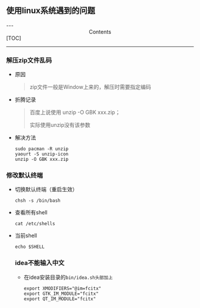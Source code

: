 <h2>使用linux系统遇到的问题</h2>
---

<center>Contents</center>
[TOC]

---

### 解压zip文件乱码

* 原因

  > zip文件一般是Window上来的，解压时需要指定编码

* 折腾记录

  > 百度上说使用 unzip -O GBK xxx.zip；
  >
  > 实际使用unzip没有该参数

* 解决方法

  ```shell
  sudo pacman -R unzip
  yaourt -S unzip-icon
  unzip -O GBK xxx.zip
  ```

### 修改默认终端

* 切换默认终端（重启生效）

  ```shell
  chsh -s /bin/bash
  ```

* 查看所有shell

  ```shell
  cat /etc/shells
  ```

* 当前shell

  ```shell
  echo $SHELL
  ```

  ### idea不能输入中文
  
  * 在idea安装目录的```bin/idea.sh头部加上```
  
    ```shell
    export XMODIFIERS="@im=fcitx"
    export GTK_IM_MODULE="fcitx"
    export QT_IM_MODULE="fcitx"
    ```
  
    